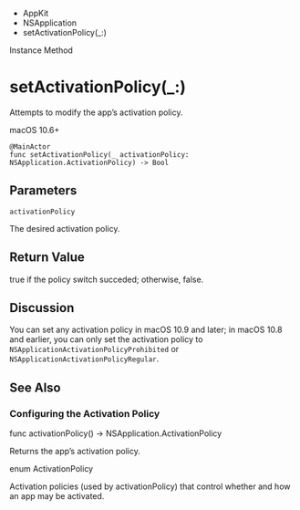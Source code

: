 

- AppKit
- NSApplication
-  setActivationPolicy(\_:) 

Instance Method

# setActivationPolicy(\_:)

Attempts to modify the app’s activation policy.

macOS 10.6+

``` source
@MainActor
func setActivationPolicy(_ activationPolicy: NSApplication.ActivationPolicy) -> Bool
```

## Parameters 

`activationPolicy`  

The desired activation policy.

## Return Value

true if the policy switch succeded; otherwise, false.

## Discussion

You can set any activation policy in macOS 10.9 and later; in macOS 10.8 and earlier, you can only set the activation policy to `NSApplicationActivationPolicyProhibited` or `NSApplicationActivationPolicyRegular`.

## See Also

### Configuring the Activation Policy

func activationPolicy() -> NSApplication.ActivationPolicy

Returns the app’s activation policy.

enum ActivationPolicy

Activation policies (used by activationPolicy) that control whether and how an app may be activated.

